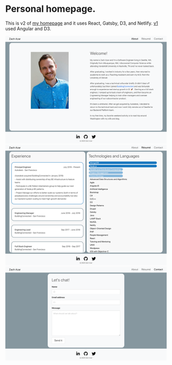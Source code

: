 # Personal homepage.

This is v2 of [my homepage](https://www.zachazar.com/) and it uses React, Gatsby, D3, and Netlify.
[v1](https://github.com/zachazar/homepage) used Angular and D3.

![About page screenshot](./screenshots/about-page.png)
![Resume page screenshot](./screenshots/resume-page.png)
![Contact page screenshot](./screenshots/contact-page.png)
